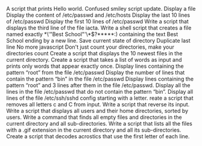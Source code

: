 A script that prints Hello world.
Confused smiley script update.
Display a file
Display the content of /etc/passwd and /etc/hosts
Display the last 10 lines of /etc/passwd
Display the first 10 lines of /etc/passwd
Write a script that displays the third line of the file iacta.
Write a shell script that creates a file named exactly \*\\'"Best School"\'\\*$\?\*\*\*\*\*:) containing the text Best School ending by a new line.
Save current state of directory
Duplicate last line
No more javascript
 Don't just count your directories, make your directories count
Create a script that displays the 10 newest files in the current directory.
Create a script that takes a list of words as input and prints only words that appear exactly once.
Display lines containing the pattern “root” from the file /etc/passwd
Display the number of lines that contain the pattern “bin” in the file /etc/passwd
Display lines containing the pattern “root” and 3 lines after them in the file /etc/passwd.
Display all the lines in the file /etc/passwd that do not contain the pattern “bin”.
Display all lines of the file /etc/ssh/sshd config starting with a letter.
reate a script that removes all letters c and C from input.
Write a script that reverse its input.
Write a script that displays all users and their home directories, sorted by users.
Write a command that finds all empty files and directories in the current directory and all sub-directories.
Write a script that lists all the files with a .gif extension in the current directory and all its sub-directories.
Create a script that decodes acrostics that use the first letter of each line.
